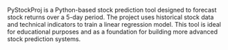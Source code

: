 PyStockProj is a Python-based stock prediction tool designed to forecast stock returns over a 5-day period. The project uses historical stock data and technical indicators to train a linear regression model. This tool is ideal for educational purposes and as a foundation for building more advanced stock prediction systems.
